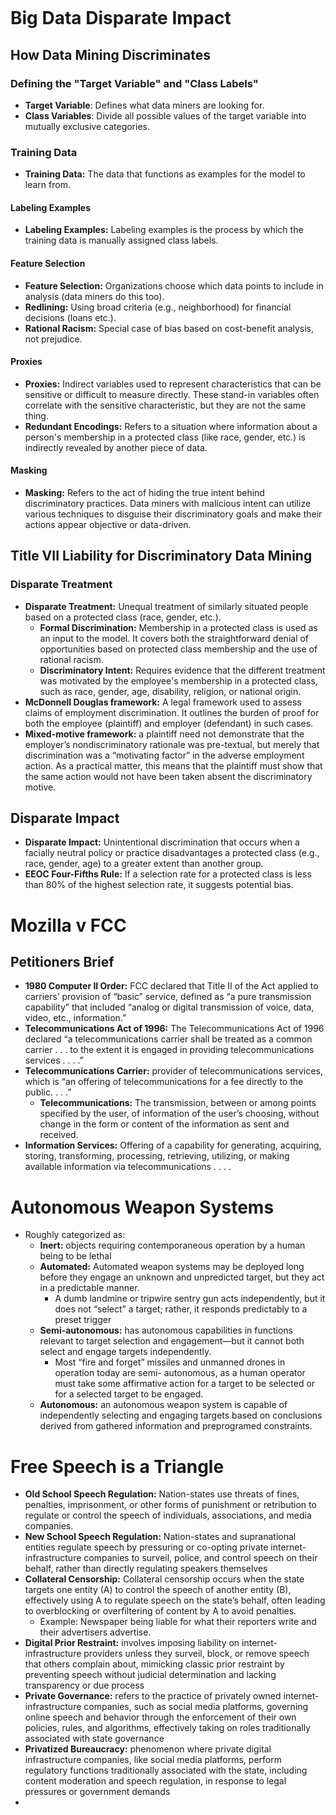 ```table-of-contents
```

# Big Data Disparate Impact

## How Data Mining Discriminates

### Defining the "Target Variable" and "Class Labels"

- **Target Variable**: Defines what data miners are looking for.
- **Class Variables**: Divide all possible values of the target variable into mutually exclusive categories.

### Training Data 

- **Training Data:** The data that functions as examples for the model to learn from.

#### Labeling Examples

- **Labeling Examples:** Labeling examples is the process by which the training data is manually assigned class labels.

#### Feature Selection

- **Feature Selection:** Organizations choose which data points to include in analysis (data miners do this too).
- **Redlining:** Using broad criteria (e.g., neighborhood) for financial decisions (loans etc.).
- **Rational Racism:** Special case of bias based on cost-benefit analysis, not prejudice.

#### Proxies

- **Proxies:** Indirect variables used to represent characteristics that can be sensitive or difficult to measure directly. These stand-in variables often correlate with the sensitive characteristic, but they are not the same thing.
- **Redundant Encodings:** Refers to a situation where information about a person's membership in a protected class (like race, gender, etc.) is indirectly revealed by another piece of data.

#### Masking

- **Masking:** Refers to the act of hiding the true intent behind discriminatory practices. Data miners with malicious intent can utilize various techniques to disguise their discriminatory goals and make their actions appear objective or data-driven.

## Title VII Liability for Discriminatory Data Mining

### Disparate Treatment

- **Disparate Treatment:** Unequal treatment of similarly situated people based on a protected class (race, gender, etc.).
	- **Formal Discrimination:** Membership in a protected class is used as an input to the model. It covers both the straightforward denial of opportunities based on protected class membership and the use of rational racism.
	- **Discriminatory Intent:** Requires evidence that the different treatment was motivated by the employee's membership in a protected class, such as race, gender, age, disability, religion, or national origin.
- **McDonnell Douglas framework:** A legal framework used to assess claims of employment discrimination. It outlines the burden of proof for both the employee (plaintiff) and employer (defendant) in such cases.
- **Mixed-motive framework:** a plaintiff need not demonstrate that the employer’s nondiscriminatory rationale was pre-textual, but merely that discrimination was a “motivating factor” in the adverse employment action. As a practical matter, this means that the plaintiff must show that the same action would not have been taken absent the discriminatory motive.

## Disparate Impact

- **Disparate Impact:** Unintentional discrimination that occurs when a facially neutral policy or practice disadvantages a protected class (e.g., race, gender, age) to a greater extent than another group.
- **EEOC Four-Fifths Rule:** If a selection rate for a protected class is less than 80% of the highest selection rate, it suggests potential bias.

# Mozilla v FCC

## Petitioners Brief

- **1980 Computer II Order:** FCC declared that Title II of the Act applied to carriers’ provision of “basic” service, defined as “a pure transmission capability” that included “analog or digital transmission of voice, data, video, etc., information.” 
- **Telecommunications Act of 1996:** The Telecommunications Act of 1996 declared “a telecommunications carrier shall be treated as a common carrier . . . to the extent it is engaged in providing telecommunications services . . . .”
- **Telecommunications Carrier:** provider of telecommunications services, which is “an offering of telecommunications for a fee directly to the public. . . .”
	- **Telecommunications:** The transmission, between or among points specified by the user, of information of the user’s choosing, without change in the form or content of the information as sent and received.
- **Information Services:** Offering of a capability for generating, acquiring, storing, transforming, processing, retrieving, utilizing, or making available information via telecommunications . . . .

# Autonomous Weapon Systems

- Roughly categorized as: 
	- **Inert:** objects requiring contemporaneous operation by a human being to be lethal
	- **Automated:** Automated weapon systems may be deployed long before they engage an unknown and unpredicted target, but they act in a predictable manner. 
		- A dumb landmine or tripwire sentry gun acts independently, but it does not “select” a target; rather, it responds predictably to a preset trigger
	- **Semi-autonomous:** has autonomous capabilities in functions relevant to target selection and engagement—but it cannot both select and engage targets independently.
		- Most “fire and forget” missiles and unmanned drones in operation today are semi- autonomous, as a human operator must take some affirmative action for a target to be selected or for a selected target to be engaged.
	- **Autonomous:** an autonomous weapon system is capable of independently selecting and engaging targets based on conclusions derived from gathered information and preprogramed constraints.

# Free Speech is a Triangle

- **Old School Speech Regulation:** Nation-states use threats of fines, penalties, imprisonment, or other forms of punishment or retribution to regulate or control the speech of individuals, associations, and media companies.
- **New School Speech Regulation:** Nation-states and supranational entities regulate speech by pressuring or co-opting private internet-infrastructure companies to surveil, police, and control speech on their behalf, rather than directly regulating speakers themselves​
- **Collateral Censorship:** Collateral censorship occurs when the state targets one entity (A) to control the speech of another entity (B), effectively using A to regulate speech on the state’s behalf, often leading to overblocking or overfiltering of content by A to avoid penalties.
	- Example: Newspaper being liable for what their reporters write and their advertisers advertise.
- **Digital Prior Restraint:** involves imposing liability on internet-infrastructure providers unless they surveil, block, or remove speech that others complain about, mimicking classic prior restraint by preventing speech without judicial determination and lacking transparency or due process​
- **Private Governance:** refers to the practice of privately owned internet-infrastructure companies, such as social media platforms, governing online speech and behavior through the enforcement of their own policies, rules, and algorithms, effectively taking on roles traditionally associated with state governance
- **Privatized Bureaucracy:** phenomenon where private digital infrastructure companies, like social media platforms, perform regulatory functions traditionally associated with the state, including content moderation and speech regulation, in response to legal pressures or government demands
- 